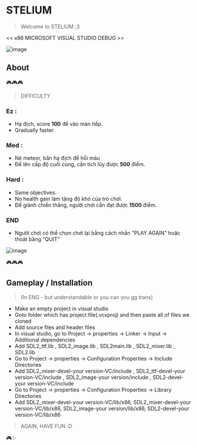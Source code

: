 # STELIUM

> Welcome to STELIUM ;3

<< x86 MICROSOFT VISUAL STUDIO DEBUG >>

![image](https://github.com/l4reve/txtms/assets/143638421/e9cae567-75f4-406d-979f-8bb8c57b352a)

## About
🎮🎮🎮
> DIFFICULTY
### Ez : 

- Hạ địch, score **100** để vào màn tiếp.
- Gradually faster.

### Med : 

- Né meteor, bắn hạ địch để hồi máu
- Để lên cấp độ cuối cùng, cần tích lũy được **500** điểm.

### Hard : 

- Same objectives.
- No health gain làm tăng độ khó của trò chơi.
- Để giành chiến thắng, người chơi cần đạt được **1500** điểm.

### END

- Người chơi có thể chọn chơi lại bằng cách nhấn "PLAY AGAIN" hoặc thoát bằng "QUIT"

![image](https://github.com/l4reve/txtms/assets/143638421/72c088d6-9807-4d7f-b136-71ce35a3ca0b)

🎮🎮🎮

## Gameplay / Installation
> (In ENG - but understandable or you can you gg trans)


- Make an empty project in visual studio
- Goto folder which has project file(.vcxproj) and then paste all of files we cloned
- Add source files and header files
- In visual studio, go to Project -> properties -> Linker -> Input -> Additional dependencies
- Add SDL2_ttf.lib , SDL2_image.lib , SDL2main.lib , SDL2_mixer.lib , SDL2.lib
- Go to Project -> properties -> Configuration Properties -> Include Directories
- Add SDL2_mixer-devel-your version-VC/include , SDL2_ttf-devel-your version-VC/include , SDL2_image-your version/include , SDL2-devel-your version-VC/include
- Go to Project -> properties -> Configuration Properties -> Library Directories
- Add SDL2_mixer-devel-your version-VC/lib/x86, SDL2_mixer-devel-your version-VC/lib/x86, SDL2_image-your version/lib/x86, SDL2-devel-your version-VC/lib/x86

> AGAIN, HAVE FUN :D

🎮✨


